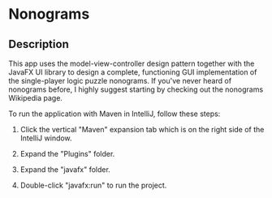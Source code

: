 # Nonograms

## Description

This app uses the model-view-controller design pattern together with the JavaFX UI library to design a complete, functioning GUI implementation of the single-player logic puzzle nonograms. If you've never heard of nonograms before, I highly suggest starting by checking out the nonograms Wikipedia page. 


To run the application with Maven in IntelliJ, follow these steps:

1. Click the vertical "Maven" expansion tab which is on the right side of the IntelliJ window.

2. Expand the "Plugins" folder.

3. Expand the "javafx" folder.

4. Double-click "javafx:run" to run the project.
